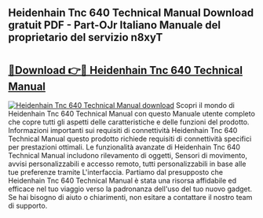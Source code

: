 ## Heidenhain Tnc 640 Technical Manual Download gratuit PDF - Part-OJr Italiano Manuale del proprietario del servizio n8xyT

# <h2><a href="http://dfh4m5.blite.top/?on=Heidenhain+Tnc+640+Technical+Manual">🔗Download 👉🔴 Heidenhain Tnc 640 Technical Manual</a></h2>

[![Heidenhain Tnc 640 Technical Manual download](https://i.imgur.com/lujVjoI.png)](http://dfh4m5.blite.top/?on=Heidenhain+Tnc+640+Technical+Manual)
Scopri il mondo di Heidenhain Tnc 640 Technical Manual con questo Manuale utente completo che copre tutti gli aspetti delle caratteristiche e delle funzioni del prodotto. Informazioni importanti sui requisiti di connettività Heidenhain Tnc 640 Technical Manual questo prodotto richiede requisiti di connettività specifici per prestazioni ottimali. Le funzionalità avanzate di Heidenhain Tnc 640 Technical Manual includono rilevamento di oggetti, Sensori di movimento, avvisi personalizzabili e accesso remoto, tutti personalizzabili in base alle tue preferenze tramite L'interfaccia. Partiamo dal presupposto che Heidenhain Tnc 640 Technical Manual è stata una risorsa affidabile ed efficace nel tuo viaggio verso la padronanza dell'uso del tuo nuovo gadget. Se hai bisogno di aiuto o chiarimenti, non esitare a contattare il nostro team di supporto.
